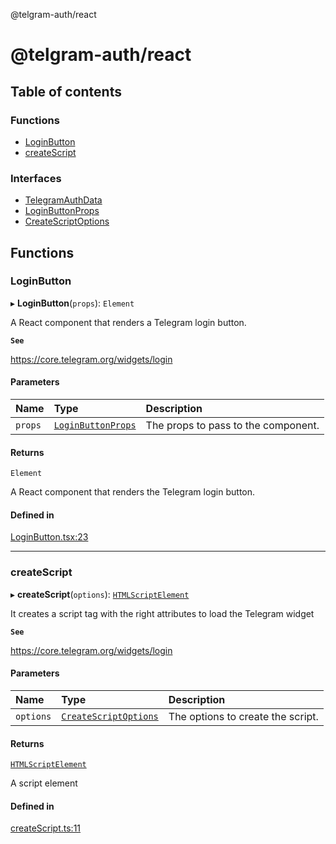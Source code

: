 @telgram-auth/react

# @telgram-auth/react

## Table of contents

### Functions

- [LoginButton](README.md#loginbutton)
- [createScript](README.md#createscript)

### Interfaces

- [TelegramAuthData](interfaces/TelegramAuthData.md)
- [LoginButtonProps](interfaces/LoginButtonProps.md)
- [CreateScriptOptions](interfaces/CreateScriptOptions.md)

## Functions

### LoginButton

▸ **LoginButton**(`props`): `Element`

A React component that renders a Telegram login button.

**`See`**

https://core.telegram.org/widgets/login

#### Parameters

| Name | Type | Description |
| :------ | :------ | :------ |
| `props` | [`LoginButtonProps`](interfaces/LoginButtonProps.md) | The props to pass to the component. |

#### Returns

`Element`

A React component that renders the Telegram login button.

#### Defined in

[LoginButton.tsx:23](https://github.com/manzoorwanijk/telegram-auth/blob/b847da9/packages/react/src/LoginButton.tsx#L23)

___

### createScript

▸ **createScript**(`options`): [`HTMLScriptElement`]( https://developer.mozilla.org/en-US/docs/Web/API/HTMLScriptElement )

It creates a script tag with the right attributes to load the Telegram widget

**`See`**

https://core.telegram.org/widgets/login

#### Parameters

| Name | Type | Description |
| :------ | :------ | :------ |
| `options` | [`CreateScriptOptions`](interfaces/CreateScriptOptions.md) | The options to create the script. |

#### Returns

[`HTMLScriptElement`]( https://developer.mozilla.org/en-US/docs/Web/API/HTMLScriptElement )

A script element

#### Defined in

[createScript.ts:11](https://github.com/manzoorwanijk/telegram-auth/blob/b847da9/packages/react/src/createScript.ts#L11)

